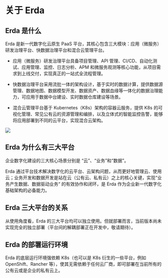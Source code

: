 
# 关于 Erda

## Erda 是什么

Erda 是新一代数字化云原生 PaaS 平台，其核心包含三大模块：应用（微服务）研发治理平台、快数据治理平台和混合云管理平台。

* 应用（微服务）研发治理平台具备项目管理、API 管理、CI/CD、自动化测试、应用管理、监控、日志分析、APM 和微服务观测等核心功能，从项目需求到上线交付，实现真正的一站式全流程管理。

* 快数据治理平台采用流批一体的架构设计，基于实时的数据计算，提供数据源管理、数据地图、数据模型开发、数据资产、数据血缘等一体化的数据治理能力，可应用于数据中台建设、实时数据仓库建设等场景。

* 混合云管理平台基于 Kubernetes（K8s）架构的容器云服务，提供 K8s 的可视化管理、常见公有云的资源管理和编排，以及立体式的智能监控告警，能够将应用部署到不同的云平台，实现混合云架构。

![](http://terminus-paas.oss-cn-hangzhou.aliyuncs.com/paas-doc/2021/07/16/43624f0c-06cc-4c54-bc7c-40a87738e355.png)

## Erda 为什么有三大平台

企业数字化建设的三大核心场景分别是 “云”、“业务”和“数据”。

Erda 通过平台技术解决数字化的云平台、云架构问题，从而更好地管理云、使用云；业务开发和数据开发是站在云（公有云、私有云）之上的核心关键，实现“业务产生数据、数据驱动业务“ 的有效协作和闭环，是 Erda 作为企业新一代数字化基础架构的必备能力。

## Erda 三大平台的关系

从使用角度看，Erda 的三大平台均可以独立使用。但就部署而言，当前版本尚未实现完全的独立部署（平台间的解耦部署正在开发中，敬请期待）。

## Erda 的部署运行环境

Erda 的底层运行环境强依赖 K8s（也可以是 K8s 衍生的一些平台，例如 OpenShift、Rancher 等），使其无需依赖于任何云厂商，即可部署在当前所有的公有云或是企业的私有云上。
